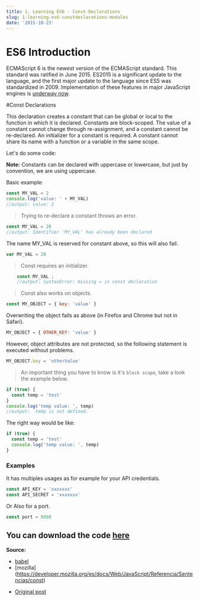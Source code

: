 ```yaml
---
title: 1. Learning ES6 - Const-Declarations
slug: 1-learning-es6-constdeclarations-modules
date: '2015-10-23'
---
```


# ES6 Introduction

ECMAScript 6 is the newest version of the ECMAScript standard. This standard was ratified in June 2015. ES2015 is a significant update to the language, and the first major update to the language since ES5 was standardized in 2009. Implementation of these features in major JavaScript engines is [underway now](http://kangax.github.io/compat-table/es6/).

#Const Declarations

This declaration creates a constant that can be global or local to the function in which it is declared. Constants are block-scoped. The value of a constant cannot change through re-assignment, and a constant cannot be re-declared. An initializer for a constant is required. A constant cannot share its name with a function or a variable in the same scope.

Let's do some code:

**Note:** Constants can be declared with uppercase or lowercase, but just by convention, we are using uppercase.

Basic example:

```js
const MY_VAL = 2
console.log('value: ' + MY_VAL)
//output: value: 2
```

> Trying to re-declare a constant throws an error.

```js
const MY_VAL = 20
//output: Identifier 'MY_VAL' has already been declared
```

The name MY_VAL is reserved for constant above, so this will also fail.

```js
var MY_VAL = 20
```

> Const requires an initializer.

```js
    const MY_VAL ;
    //output: SyntaxError: missing = in const declaration
```

> Const also works on objects.

```js
const MY_OBJECT = { key: 'value' }
```

Overwriting the object fails as above (in Firefox and Chrome but not in Safari).

```js
MY_OBJECT = { OTHER_KEY: 'value' }
```

However, object attributes are not protected, so the following statement is executed without problems.

```js
MY_OBJECT.key = 'otherValue'
```

> An important thing you have to know is it's `block scope`, take a look the example below.

```js
if (true) {
  const temp = 'test'
}
console.log('temp value: ', temp)
//output:  temp is not defined.
```

The right way would be like:

```js
if (true) {
  const temp = 'test'
  console.log('temp value: ', temp)
}
```

### Examples

It has multiples usages as for example for your API credentials.

```js
const API_KEY = 'xxxxxxx'
const API_SECRET = 'xxxxxxx'
```

Or Also for a port.

```js
const port = 8080
```

## You can download the code [here](https://github.com/gon250/Learning-ES6/blob/master/Const-Declaration/example.js)

**Source:**

- [babel](https://babeljs.io/docs/learn-es2015/)
- [mozilla] (https://developer.mozilla.org/es/docs/Web/JavaScript/Referencia/Sentencias/const)

* [Original post](https://gon250.svbtle.com/1-learning-es6-constdeclarations-modules)
